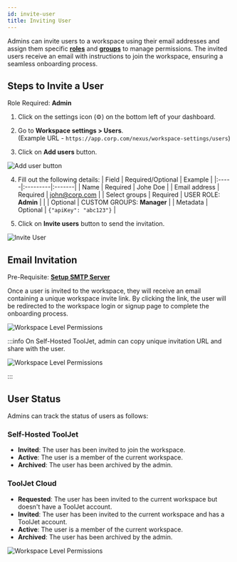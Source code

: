```yaml
---
id: invite-user
title: Inviting User
---
```


Admins can invite users to a workspace using their email addresses and assign them specific **[roles](#)** and **[groups](#)** to manage permissions. The invited users receive an email with instructions to join the workspace, ensuring a seamless onboarding process.

## Steps to Invite a User

Role Required: **Admin** <br/>

1. Click on the settings icon (⚙️) on the bottom left of your dashboard.

2. Go to **Workspace settings > Users**. <br/> 
    (Example URL - `https://app.corp.com/nexus/workspace-settings/users`)

3. Click on **Add users** button.

<img className="screenshot-full" src="/img/user-management/onboard-user/invite-user/add-user.png" alt="Add user button" />

4. Fill out the following details:
    | Field | Required/Optional | Example |
    |:-----|:---------|:-------|
    | Name | Required | Johe Doe |
    | Email address | Required | john@corp.com |
    | Select groups | Required | USER ROLE: **Admin** |
    | | Optional | CUSTOM GROUPS: **Manager** |
    | Metadata | Optional | `{"apiKey": "abc123"}` |

5. Click on **Invite users** button to send the invitation.

<img className="screenshot-full" src="/img/user-management/onboard-user/invite-user/user-details.png" alt="Invite User" />

## Email Invitation

Pre-Requisite: **[Setup SMTP Server](/docs/tj-setup/smtp-setup/configuration)**

Once a user is invited to the workspace, they will receive an email containing a unique workspace invite link. By clicking the link, the user will be redirected to the workspace login or signup page to complete the onboarding process. 

<img className="screenshot-full" src="/img/user-management/onboard-user/invite-user/email.png" alt="Workspace Level Permissions" />

:::info
On Self-Hosted ToolJet, admin can copy unique invitation URL and share with the user.

<img className="screenshot-full" src="/img/user-management/onboard-user/invite-user/copy-link.png" alt="Workspace Level Permissions" />

:::

## User Status

Admins can track the status of users as follows:

### Self-Hosted ToolJet

- **Invited**: The user has been invited to join the workspace.
- **Active**: The user is a member of the current workspace.
- **Archived**: The user has been archived by the admin.

### ToolJet Cloud

- **Requested**: The user has been invited to the current workspace but doesn't have a ToolJet account.
- **Invited**: The user has been invited to the current workspace and has a ToolJet account.
- **Active**: The user is a member of the current workspace.
- **Archived**: The user has been archived by the admin.

<img className="screenshot-full" src="/img/user-management/onboard-user/invite-user/user-status.png" alt="Workspace Level Permissions" />

